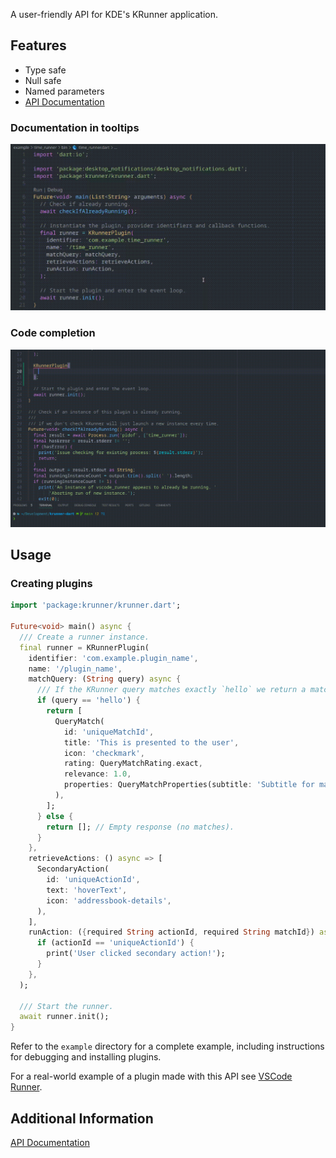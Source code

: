 <!-- 
This README describes the package. If you publish this package to pub.dev,
this README's contents appear on the landing page for your package.

For information about how to write a good package README, see the guide for
[writing package pages](https://dart.dev/guides/libraries/writing-package-pages). 

For general information about developing packages, see the Dart guide for
[creating packages](https://dart.dev/guides/libraries/create-library-packages)
and the Flutter guide for
[developing packages and plugins](https://flutter.dev/developing-packages). 
-->

A user-friendly API for KDE's KRunner application.


## Features

- Type safe
- Null safe
- Named parameters
- [API Documentation](https://pub.dev/documentation/krunner/latest/krunner/krunner-library.html)

### Documentation in tooltips

![Documentation in tooltips](https://raw.githubusercontent.com/Merrit/krunner-dart/refs/heads/main/assets/videos/promo/intellisense.gif)

### Code completion

![Code completion](https://raw.githubusercontent.com/Merrit/krunner-dart/refs/heads/main/assets/videos/promo/code_completion.gif)

## Usage

### Creating plugins

```dart
import 'package:krunner/krunner.dart';

Future<void> main() async {
  /// Create a runner instance.
  final runner = KRunnerPlugin(
    identifier: 'com.example.plugin_name',
    name: '/plugin_name',
    matchQuery: (String query) async {
      /// If the KRunner query matches exactly `hello` we return a match.
      if (query == 'hello') {
        return [
          QueryMatch(
            id: 'uniqueMatchId',
            title: 'This is presented to the user',
            icon: 'checkmark',
            rating: QueryMatchRating.exact,
            relevance: 1.0,
            properties: QueryMatchProperties(subtitle: 'Subtitle for match'),
          ),
        ];
      } else {
        return []; // Empty response (no matches).
      }
    },
    retrieveActions: () async => [
      SecondaryAction(
        id: 'uniqueActionId',
        text: 'hoverText',
        icon: 'addressbook-details',
      ),
    ],
    runAction: ({required String actionId, required String matchId}) async {
      if (actionId == 'uniqueActionId') {
        print('User clicked secondary action!');
      }
    },
  );

  /// Start the runner.
  await runner.init();
}
```

Refer to the `example` directory for a complete example, including instructions
for debugging and installing plugins.

For a real-world example of a plugin made with this API see [VSCode Runner](https://github.com/Merrit/vscode-runner).


## Additional Information

[API Documentation](https://pub.dev/documentation/krunner/latest/krunner/krunner-library.html)
